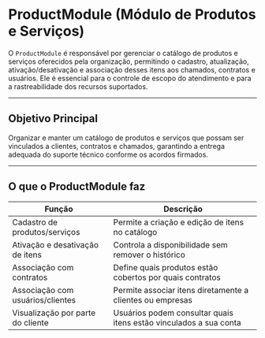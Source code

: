 # ProductModule (Módulo de Produtos e Serviços)

O `ProductModule` é responsável por gerenciar o catálogo de produtos e serviços oferecidos pela organização, permitindo o cadastro, atualização, ativação/desativação e associação desses itens aos chamados, contratos e usuários. Ele é essencial para o controle de escopo do atendimento e para a rastreabilidade dos recursos suportados.

---

## Objetivo Principal

Organizar e manter um catálogo de produtos e serviços que possam ser vinculados a clientes, contratos e chamados, garantindo a entrega adequada do suporte técnico conforme os acordos firmados.

---

## O que o ProductModule faz

| Função                            | Descrição                                                         |
| --------------------------------- | ----------------------------------------------------------------- |
| Cadastro de produtos/serviços     | Permite a criação e edição de itens no catálogo                   |
| Ativação e desativação de itens   | Controla a disponibilidade sem remover o histórico                |
| Associação com contratos          | Define quais produtos estão cobertos por quais contratos          |
| Associação com usuários/clientes  | Permite associar itens diretamente a clientes ou empresas         |
| Visualização por parte do cliente | Usuários podem consultar quais itens estão vinculados a sua conta |
